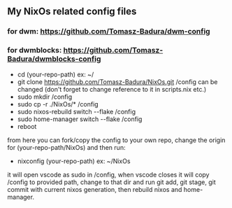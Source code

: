 ## My NixOs related config files
### for dwm: https://github.com/Tomasz-Badura/dwm-config
### for dwmblocks: https://github.com/Tomasz-Badura/dwmblocks-config

- cd (your-repo-path) ex: ~/
- git clone https://github.com/Tomasz-Badura/NixOs.git
/config can be changed (don't forget to change reference to it in scripts.nix etc.)
- sudo mkdir /config
- sudo cp -r ./NixOs/* /config
- sudo nixos-rebuild switch --flake /config
- sudo home-manager switch --flake /config
- reboot

from here you can fork/copy the config to your own repo, change the origin for (your-repo-path/NixOs)
and then run:
- nixconfig (your-repo-path) ex: ~/NixOs

it will open vscode as sudo in /config, when vscode closes it will copy /config to provided path, change to that dir and run git add, git stage, git commit with current nixos generation, then rebuild nixos and home-manager.

